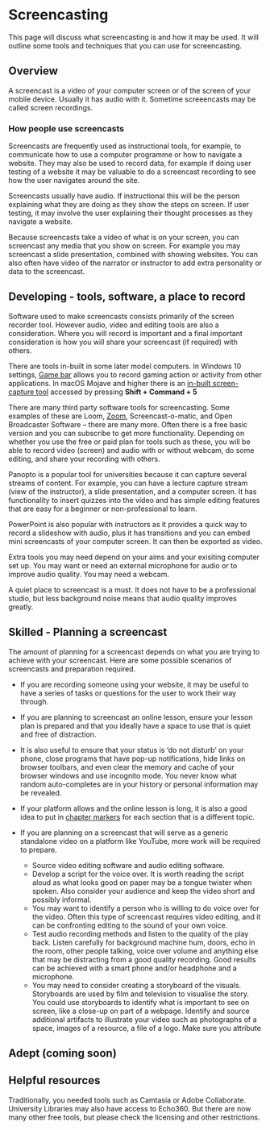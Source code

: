 # Screencasting
This page will discuss what screencasting is and how it may be used. It will outline some tools and techniques that you can use for screencasting.

## Overview 
A screencast is a video of your computer screen or of the screen of your mobile device. Usually it has audio with it. Sometime screeencasts may be called screen recordings.
### How people use screencasts
Screencasts are frequently used as instructional tools, for example, to communicate how to use a computer programme or how to navigate a website. 
They may also be used to record data, for example if doing user testing of a website it may be valuable to do a screencast recording to see how the user navigates around the site.

Screencasts usually have audio. If instructional this will be the person explaining what they are doing as they show the steps on screen. If user testing, it may involve the user explaining their thought processes as they navigate a website.

Because screencasts take a video of what is on your screen, you can screencast any media that you show on screen. For example you may screencast a slide presentation, combined with showing websites. You can also often have video of the narrator or instructor to add extra personality or data to the screencast.

## Developing - tools, software, a place to record
Software used to make screencasts consists primarily of the screen recorder tool. However audio, video and editing tools are also a consideration. Where you will record is important and a final important consideration is how you will share your screencast (if required) with others.

There are tools in-built in some later model computers. In Windows 10 settings, [Game bar](https://www.lifewire.com/windows-10-game-bar-4150524) allows you to record gaming action or activity from other applications. In macOS Mojave and higher there is an [in-built screen-capture tool](https://support.apple.com/en-hk/guide/mac-help/mh26782/12.0/mac/12.0) accessed by pressing **Shift + Command + 5**

There are many third party software tools for screencasting. Some examples of these are Loom, [Zoom](https://www.reed.edu/cis/teaching-with-technology/video-recording-zoom-powerpoint.html), Screencast-o-matic, and Open Broadcaster Software – there are many more. Often there is a free basic version and you can subscribe to get more functionality. Depending on whether you use the free or paid plan for tools such as these, you will be able to record video (screen) and audio with or without webcam, do some editing, and share your recording with others.

Panopto is a popular tool for universities because it can capture several streams of content. For example, you can have a lecture capture stream (view of the instructor), a slide presentation, and a computer screen. It has functionality to insert quizzes into the video and has simple editing features that are easy for a beginner or non-professional to learn.

PowerPoint is also popular with instructors as it provides a quick way to record a slideshow with audio, plus it has transitions and you can embed mini screencasts of your computer screen. It can then be exported as video.

Extra tools you may need depend on your aims and your exisiting computer set up. You may want or need an external microphone for audio or to improve audio quality. You may need a webcam. 

A quiet place to screencast is a must. It does not have to be a professional studio, but less background noise means that audio quality improves greatly.

## Skilled - Planning a screencast
The amount of planning for a screencast depends on what you are trying to achieve with your screencast. Here are some possible scenarios of screencasts and preparation required. 
-  If you are recording someone using your website, it may be useful to have a series of tasks or questions for the user to work their way through.
-  If you are planning to screencast an online lesson, ensure your lesson plan is prepared and that you ideally have a space to use that is quiet and free of distraction. 
-  It is also useful to ensure that your status is ‘do not disturb’ on your phone, close programs that have pop-up notifications, hide links on browser toolbars, and even clear the memory and cache of your browser windows and use incognito mode. You never know what random auto-completes are in your history or personal information may be revealed. 
-  If your platform allows and the online lesson is long, it is also a good idea to put in [chapter markers](https://support.google.com/youtube/answer/9884579?hl=en) for each section that is a different topic.
-  If you are planning on a screencast that will serve as a generic standalone video on a platform like YouTube, more work will be required to prepare.

    - Source video editing software and audio editing software. 
    - Develop a script for the voice over. It is worth reading the script aloud as what looks good on paper may be a tongue twister when spoken. Also consider your audience and keep the video short and possibly informal.
    - You may want to identify a person who is willing to do voice over for the video. Often this type of screencast requires video editing, and it can be confronting editing to the sound of your own voice.
    - Test audio recording methods and listen to the quality of the play back. Listen carefully for background machine hum, doors, echo in the room, other people talking, voice over volume and anything else that may be distracting from a good quality recording. Good results can be achieved with a smart phone and/or headphone and a microphone. 
    - You may need to consider creating a storyboard of the visuals. Storyboards are used by film and television to visualise the story. You could use storyboards to identify what is important to see on screen, like a close-up on part of a webpage.
Identify and source additional artifacts to illustrate your video such as photographs of a space, images of a resource, a file of a logo. Make sure you attribute 
 


## Adept (coming soon)


## Helpful resources    

Traditionally, you needed tools such as Camtasia or Adobe Collaborate. University Libraries may also have access to Echo360. But there are now many other free tools, but please check the licensing and other restrictions.
